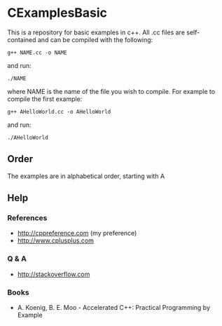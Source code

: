 # CExamplesBasic

This is a repository for basic examples in c++.  All .cc files are self-contained and can be compiled with the following:
```
g++ NAME.cc -o NAME
```

and run:
```
./NAME
```

where NAME is the name of the file you wish to compile.  For example to compile the first example:
```
g++ AHelloWorld.cc -o AHelloWorld
```

and run:
```
./AHelloWorld
```


## Order

The examples are in alphabetical order, starting with A

## Help

### References

* http://cppreference.com (my preference)
* http://www.cplusplus.com

### Q & A

* http://stackoverflow.com

### Books

* A. Koenig, B. E. Moo - Accelerated C++: Practical Programming by Example


